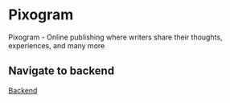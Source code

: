 # Pixogram

Pixogram - Online publishing where writers share their thoughts, experiences, and many more

## Navigate to backend

[Backend](https://github.com/Ashish9738/PixoGram-500)
